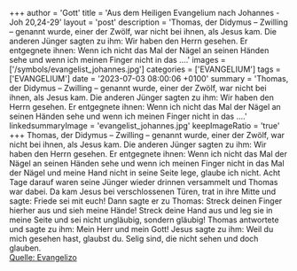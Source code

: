 +++
author = 'Gott'
title = 'Aus dem Heiligen Evangelium nach Johannes - Joh 20,24-29'
layout = 'post'
description = 'Thomas, der Didymus – Zwilling – genannt wurde, einer der Zwölf, war nicht bei ihnen, als Jesus kam. Die anderen Jünger sagten zu ihm: Wir haben den Herrn gesehen. Er entgegnete ihnen: Wenn ich nicht das Mal der Nägel an seinen Händen sehe und wenn ich meinen Finger nicht in das ....'
images = ['/symbols/evangelist_johannes.jpg']
categories = ['EVANGELIUM']
tags = ['EVANGELIUM']
date = '2023-07-03 08:00:06 +0100'
summary = 'Thomas, der Didymus – Zwilling – genannt wurde, einer der Zwölf, war nicht bei ihnen, als Jesus kam. Die anderen Jünger sagten zu ihm: Wir haben den Herrn gesehen. Er entgegnete ihnen: Wenn ich nicht das Mal der Nägel an seinen Händen sehe und wenn ich meinen Finger nicht in das ....'
linkedsummaryImage = 'evangelist_johannes.jpg'
keepImageRatio = 'true'
+++
Thomas, der Didymus – Zwilling – genannt wurde, einer der Zwölf, war nicht bei ihnen, als Jesus kam.
Die anderen Jünger sagten zu ihm: Wir haben den Herrn gesehen. Er entgegnete ihnen: Wenn ich nicht das Mal der Nägel an seinen Händen sehe und wenn ich meinen Finger nicht in das Mal der Nägel und meine Hand nicht in seine Seite lege, glaube ich nicht.<!--more-->
Acht Tage darauf waren seine Jünger wieder drinnen versammelt und Thomas war dabei. Da kam Jesus bei verschlossenen Türen, trat in ihre Mitte und sagte: Friede sei mit euch!
Dann sagte er zu Thomas: Streck deinen Finger hierher aus und sieh meine Hände! Streck deine Hand aus und leg sie in meine Seite und sei nicht ungläubig, sondern gläubig!
Thomas antwortete und sagte zu ihm: Mein Herr und mein Gott!
Jesus sagte zu ihm: Weil du mich gesehen hast, glaubst du. Selig sind, die nicht sehen und doch glauben.<br> [Quelle: Evangelizo](https://evangeliumtagfuertag.org/DE/gospel)